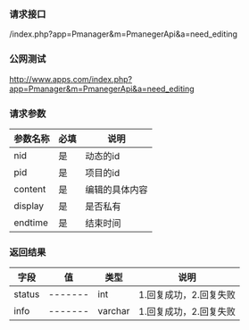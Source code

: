 ### **请求接口**
/index.php?app=Pmanager&m=PmanegerApi&a=need_editing
### **公网测试**
http://www.apps.com/index.php?app=Pmanager&m=PmanegerApi&a=need_editing
### **请求参数**

| 参数名称  |必填|     说明      |
|------|-----|------|
| nid| 是 |  动态的id |
| pid| 是 |项目的id |
| content| 是 |  编辑的具体内容   |
| display| 是 |  是否私有  |
| endtime| 是 |  结束时间   |

### **返回结果**
|字段        |值          |类型    |说明        |
| ---------  |--------    |-------- |--------  |
|status          |-------   |int    |1.回复成功，2.回复失败  |
|info| -------     |varchar  |1.回复成功，2.回复失败      |
